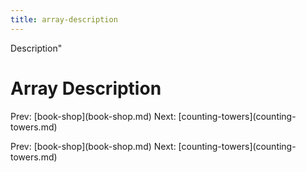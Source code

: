 ```yaml
---
title: array-description
---
```


Description\"

# Array Description

Prev: \[book-shop](book-shop.md) Next:
\[counting-towers](counting-towers.md)

Prev: \[book-shop](book-shop.md) Next:
\[counting-towers](counting-towers.md)
